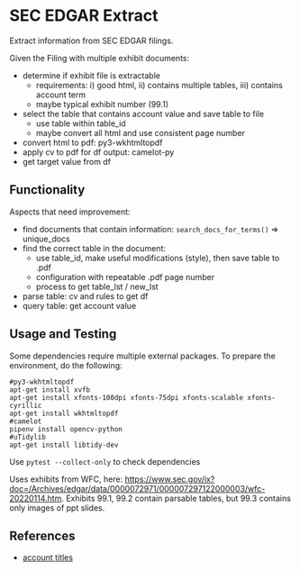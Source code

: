 # SEC EDGAR Extract

Extract information from SEC EDGAR filings.

Given the Filing with multiple exhibit documents:

* determine if exhibit file is extractable
  - requirements: i) good html, ii) contains multiple tables, iii) contains account term
  - maybe typical exhibit number (99.1)
* select the table that contains account value and save table to file
  - use table within table_id
  - maybe convert all html and use consistent page number
* convert html to pdf: py3-wkhtmltopdf
* apply cv to pdf for df output: camelot-py
* get target value from df


## Functionality

Aspects that need improvement:

* find documents that contain information: `search_docs_for_terms()` => unique_docs
* find the correct table in the document:
  - use table_id, make useful modifications (style), then save table to .pdf 
  - configuration with repeatable .pdf page number
  - process to get table_lst / new_lst
* parse table: cv and rules to get df
* query table: get account value



## Usage and Testing

Some dependencies require multiple external packages.  To prepare the environment, do the following:

```
#py3-wkhtmltopdf
apt-get install xvfb
apt-get install xfonts-100dpi xfonts-75dpi xfonts-scalable xfonts-cyrillic
apt-get install wkhtmltopdf
#camelot
pipenv install opencv-python
#uTidylib
apt-get install libtidy-dev
```

Use `pytest --collect-only` to check dependencies

Uses exhibits from WFC, here: https://www.sec.gov/ix?doc=/Archives/edgar/data/0000072971/000007297122000003/wfc-20220114.htm.  Exhibits 99.1, 99.2 contain parsable tables, but 99.3 contains only images of ppt slides.




## References

* [account titles](https://www.nasdaq.com/articles/list-account-titles-accounting-2015-09-17)